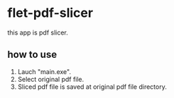 # flet-pdf-slicer

this app is pdf slicer.

## how to use 

1. Lauch "main.exe".
2. Select original pdf file.
3. Sliced pdf file is saved at original pdf file directory.
